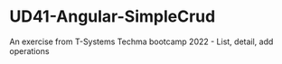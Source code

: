# UD41-Angular-SimpleCrud
An exercise from T-Systems Techma bootcamp 2022 - List, detail, add operations
